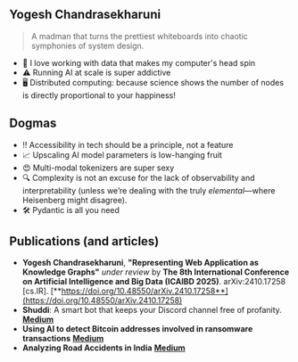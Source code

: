 ## Yogesh Chandrasekharuni  
> A madman that turns the prettiest whiteboards into chaotic symphonies of system design.


* 💽 I love working with data that makes my computer's head spin
* ⚠️ Running AI at scale is super addictive
* 🖥️ Distributed computing: because science shows the number of nodes is directly proportional to your happiness!

## Dogmas
* ‼️ Accessibility in tech should be a principle, not a feature
* 📈 Upscaling AI model parameters is low-hanging fruit
* 😍 Multi-modal tokenizers are super sexy
* 🔍 Complexity is not an excuse for the lack of observability and interpretability (unless we’re dealing with the truly *elemental*—where Heisenberg might disagree).
* 🛠️ Pydantic is all you need


## Publications (and articles)

- **Yogesh Chandrasekharuni**, **"Representing Web Application as Knowledge Graphs"** *under review* by **The 8th International Conference on Artificial Intelligence and Big Data (ICAIBD 2025)**. arXiv:2410.17258 [cs.IR]. [**https://doi.org/10.48550/arXiv.2410.17258**](https://doi.org/10.48550/arXiv.2410.17258)
- **Shuddi**: A smart bot that keeps your Discord channel free of profanity. [**Medium**](https://medium.com/analytics-vidhya/shuddi-a-smart-bot-that-keeps-your-discord-channel-free-of-profanity-5c9cbf30641)
- **Using AI to detect Bitcoin addresses involved in ransomware transactions** [**Medium**](https://medium.com/analytics-vidhya/using-ai-to-detect-bitcoin-addresses-involved-in-ransomware-transactions-3beaeccba176)
- **Analyzing Road Accidents in India** [**Medium**](https://yogeshchandrasekharuni.medium.com/analyzing-road-accidents-in-india-bcfde969457f)
